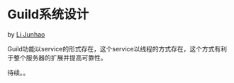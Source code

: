 # Guild系统设计
by [Li Junhao](mailto:allen_lee922@foxmail.com)

Guild功能以service的形式存在，这个service以线程的方式存在，这个方式有利于整个服务器的扩展并提高可靠性。

待续。。
